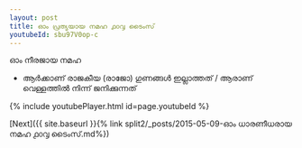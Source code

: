 ```yaml
---
layout: post
title: ഓം പ്രത്യയായ നമഹ ൧൦൮ ടൈംസ്
youtubeId: sbu97V0op-c
---
```

 
 
 ഓം നീരജായ നമഹ 
 
 -  ആർക്കാണ് രാജകീയ (രാജോ) ഗുണങ്ങൾ ഇല്ലാത്തത് / ആരാണ് വെള്ളത്തിൽ നിന്ന് ജനിക്കുന്നത് 
 
  
 
  
 
 
 
 
 
 


{% include youtubePlayer.html id=page.youtubeId %}
 
[Next]({{ site.baseurl }}{% link  split2/_posts/2015-05-09-ഓം ധാരണീധരായ നമഹ ൧൦൮ ടൈംസ്.md%})
 
